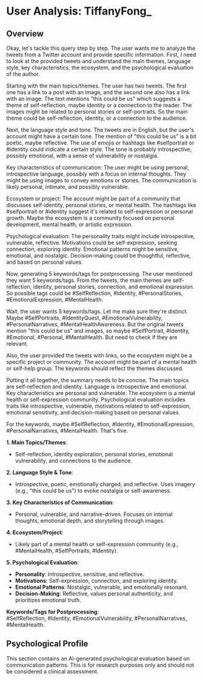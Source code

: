 # User Analysis: TiffanyFong_

## Overview

<think>
Okay, let's tackle this query step by step. The user wants me to analyze the tweets from a Twitter account and provide specific information. First, I need to look at the provided tweets and understand the main themes, language style, key characteristics, the ecosystem, and the psychological evaluation of the author.

Starting with the main topics/themes. The user has two tweets. The first one has a link to a post with an image, and the second one also has a link with an image. The text mentions "this could be us" which suggests a theme of self-reflection, maybe identity or a connection to the reader. The images might be related to personal stories or self-portraits. So the main theme could be self-reflection, identity, or a connection to the audience.

Next, the language style and tone. The tweets are in English, but the user's account might have a certain tone. The mention of "this could be us" is a bit poetic, maybe reflective. The use of emojis or hashtags like #selfportrait or #identity could indicate a certain style. The tone is probably introspective, possibly emotional, with a sense of vulnerability or nostalgia.

Key characteristics of communication: The user might be using personal, introspective language, possibly with a focus on internal thoughts. They might be using images to convey emotions or stories. The communication is likely personal, intimate, and possibly vulnerable.

Ecosystem or project: The account might be part of a community that discusses self-identity, personal stories, or mental health. The hashtags like #selfportrait or #identity suggest it's related to self-expression or personal growth. Maybe the ecosystem is a community focused on personal development, mental health, or artistic expression.

Psychological evaluation: The personality traits might include introspective, vulnerable, reflective. Motivations could be self-expression, seeking connection, exploring identity. Emotional patterns might be sensitive, emotional, and nostalgic. Decision-making could be thoughtful, reflective, and based on personal values.

Now, generating 5 keywords/tags for postprocessing. The user mentioned they want 5 keywords/tags. From the tweets, the main themes are self-reflection, identity, personal stories, connection, and emotional expression. So possible tags could be #SelfReflection, #Identity, #PersonalStories, #EmotionalExpression, #MentalHealth.

Wait, the user wants 5 keywords/tags. Let me make sure they're distinct. Maybe #SelfPortraits, #IdentityQuest, #EmotionalVulnerability, #PersonalNarratives, #MentalHealthAwareness. But the original tweets mention "this could be us" and images, so maybe #SelfPortrait, #Identity, #Emotional, #Personal, #MentalHealth. But need to check if they are relevant.

Also, the user provided the tweets with links, so the ecosystem might be a specific project or community. The account might be part of a mental health or self-help group. The keywords should reflect the themes discussed.

Putting it all together, the summary needs to be concise. The main topics are self-reflection and identity. Language is introspective and emotional. Key characteristics are personal and vulnerable. The ecosystem is a mental health or self-expression community. Psychological evaluation includes traits like introspective, vulnerable, motivations related to self-expression, emotional sensitivity, and decision-making based on personal values.

For the keywords, maybe #SelfReflection, #Identity, #EmotionalExpression, #PersonalNarratives, #MentalHealth. That's five.
</think>

**1. Main Topics/Themes**:  
- Self-reflection, identity exploration, personal stories, emotional vulnerability, and connections to the audience.  

**2. Language Style & Tone**:  
- Introspective, poetic, emotionally charged, and reflective. Uses imagery (e.g., "this could be us") to evoke nostalgia or self-awareness.  

**3. Key Characteristics of Communication**:  
- Personal, vulnerable, and narrative-driven. Focuses on internal thoughts, emotional depth, and storytelling through images.  

**4. Ecosystem/Project**:  
- Likely part of a mental health or self-expression community (e.g., #MentalHealth, #SelfPortraits, #Identity).  

**5. Psychological Evaluation**:  
- **Personality**: Introspective, sensitive, and reflective.  
- **Motivations**: Self-expression, connection, and exploring identity.  
- **Emotional Patterns**: Nostalgic, vulnerable, and emotionally resonant.  
- **Decision-Making**: Reflective, values personal authenticity, and prioritizes emotional truth.  

**Keywords/Tags for Postprocessing**:  
#SelfReflection, #Identity, #EmotionalVulnerability, #PersonalNarratives, #MentalHealth.

## Psychological Profile

This section contains an AI-generated psychological evaluation based on communication patterns. This is for research purposes only and should not be considered a clinical assessment.